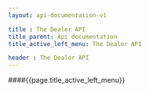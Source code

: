 ```yaml
---
layout: api-documentation-v1

title : The Dealer API
title_parent: Api documentation
title_active_left_menu: The Dealer API

header : The Dealer API
---
```


####{{page.title_active_left_menu}}
